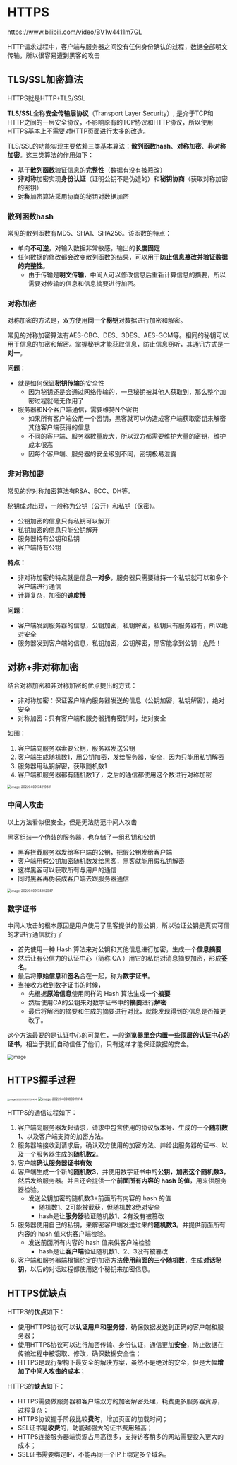 # HTTPS

https://www.bilibili.com/video/BV1w4411m7GL

HTTP请求过程中，客户端与服务器之间没有任何身份确认的过程，数据全部明文传输，所以很容易遭到黑客的攻击

## TLS/SSL加密算法

HTTPS就是HTTP+TLS/SSL

**TLS/SSL**全称**安全传输层协议**（Transport Layer Security）, 是介于TCP和HTTP之间的一层安全协议，不影响原有的TCP协议和HTTP协议，所以使用HTTPS基本上不需要对HTTP页面进行太多的改造。

TLS/SSL的功能实现主要依赖三类基本算法：**散列函数hash**、**对称加密**、**非对称加密**。这三类算法的作用如下：

- 基于**散列函数**验证信息的**完整性**（数据有没有被篡改）
- **非对称**加密实现**身份认证**（证明公钥不是伪造的）和**秘钥协商**（获取对称加密的密钥）
- **对称**加密算法采用协商的秘钥对数据加密

### 散列函数hash

常见的散列函数有MD5、SHA1、SHA256。该函数的特点：

- 单向**不可逆**，对输入数据非常敏感，输出的**长度固定**
- 任何数据的修改都会改变散列函数的结果，可以用于**防止信息篡改并验证数据的完整性**。
  - 由于传输是**明文传输**，中间人可以修改信息后重新计算信息的摘要，所以需要对传输的信息和信息摘要进行加密。

### 对称加密

对称加密的方法是，双方使用**同一个秘钥**对数据进行加密和解密。

常见的对称加密算法有AES-CBC、DES、3DES、AES-GCM等。相同的秘钥可以用于信息的加密和解密。掌握秘钥才能获取信息，防止信息窃听，其通讯方式是**一对一**。

**问题**：

- 就是如何保证**秘钥传输**的安全性
  - 因为秘钥还是会通过网络传输的，一旦秘钥被其他人获取到，那么整个加密过程就毫无作用了
- 服务器和N个客户端通信，需要维持N个密钥
  - 如果所有客户端公用一个密钥，黑客就可以伪造成客户端获取密钥来解密其他客户端获得的信息
  - 不同的客户端、服务器数量庞大，所以双方都需要维护大量的密钥，维护成本很高
  - 因每个客户端、服务器的安全级别不同，密钥极易泄露

### 非对称加密

常见的非对称加密算法有RSA、ECC、DH等。

秘钥成对出现，一般称为公钥（公开）和私钥（保密）。

- 公钥加密的信息只有私钥可以解开
- 私钥加密的信息只能公钥解开
- 服务器持有公钥和私钥
- 客户端持有公钥

**特点：**

- 非对称加密的特点就是信息**一对多**，服务器只需要维持一个私钥就可以和多个客户端进行通信
- 计算复杂，加密的**速度慢**

**问题**：

- 客户端发到服务器的信息，公钥加密，私钥解密，私钥只有服务器有，所以绝对安全
- 服务器发到客户端的信息，私钥加密，公钥解密，黑客能拿到公钥！危险！

## 对称+非对称加密

结合对称加密和非对称加密的优点提出的方式：

- 非对称加密：保证客户端向服务器发送的信息（公钥加密，私钥解密），绝对安全
- 对称加密：只有客户端和服务器拥有密钥时，绝对安全

如图：

1. 客户端向服务器索要公钥，服务器发送公钥
2. 客户端生成随机数1，用公钥加密，发给服务器，安全，因为只能用私钥解密
3. 服务器用私钥解密，获取随机数1
4. 客户端和服务器都有随机数1了，之后的通信都使用这个数进行对称加密

<img src="https://luryblog.oss-cn-beijing.aliyuncs.com/noteImg/HTTPS/image-20220409174219331-16494973405802.png" alt="image-20220409174219331" style="zoom:50%;" />

### 中间人攻击

以上方法看似很安全，但是无法防范中间人攻击

黑客组装一个伪装的服务器，也存储了一组私钥和公钥

- 黑客拦截服务器发给客户端的公钥，把假公钥发给客户端
- 客户端用假公钥加密随机数发给黑客，黑客就能用假私钥解密
- 这样黑客可以获取所有与用户的通信
- 同时黑客再伪装成客户端去跟服务器通信

<img src="https://luryblog.oss-cn-beijing.aliyuncs.com/noteImg/HTTPS/image-20220409174302047-16494973854263.png" alt="image-20220409174302047" style="zoom:50%;" />

### 数字证书

中间人攻击的根本原因是用户使用了黑客提供的假公钥，所以验证公钥是真实可信的才进行通信就行了

- 首先使用一种 Hash 算法来对公钥和其他信息进行加密，生成一个**信息摘要**
- 然后让有公信力的认证中心（简称 CA ）用它的私钥对消息摘要加密，形成**签名**。
- 最后将**原始信息**和**签名**合在一起，称为**数字证书**。
- 当接收方收到数字证书的时候，
  - 先根据**原始信息**使用同样的 Hash 算法生成一个**摘要**
  - 然后使用CA的公钥来对数字证书中的**摘要**进行**解密**
  - 最后将解密的摘要和生成的摘要进行对比，就能发现得到的信息是否被更改了。

这个方法最要的是认证中心的可靠性，一般**浏览器里会内置一些顶层的认证中心的证书**，相当于我们自动信任了他们，只有这样才能保证数据的安全。

<img src="https://luryblog.oss-cn-beijing.aliyuncs.com/noteImg/HTTPS/1603965685765-ffc9a525-ccad-43f0-bb25-8e17281d68fe.png" alt="image" style="zoom:75%;" />

## HTTPS握手过程

<img src="https://luryblog.oss-cn-beijing.aliyuncs.com/noteImg/HTTPS/image-20220409161130494-16494918954901.png" alt="image-20220409161130494" style="zoom:33%;" />

<img src="https://luryblog.oss-cn-beijing.aliyuncs.com/noteImg/HTTPS/image-20220409180911914.png" alt="image-20220409180911914" style="zoom:50%;" />

HTTPS的通信过程如下：

1. 客户端向服务器发起请求，请求中包含使用的协议版本号、生成的一个**随机数1**、以及客户端支持的加密方法。
2. 服务器端接收到请求后，确认双方使用的加密方法、并给出服务器的证书、以及一个服务器生成的**随机数2**。
3. 客户端**确认服务器证书有效**
4. 客户端生成一个新的**随机数3**，并使用数字证书中的**公钥，加密这个随机数3**，然后发给服务器。并且还会提供一个**前面所有内容的 hash 的值**，用来供服务器检验。
   - 发送公钥加密的随机数3+前面所有内容的 hash 的值
     - 随机数1、2可能被截获，但随机数3绝对安全
     - hash是让**服务器**验证随机数1、2有没有被篡改
5. 服务器使用自己的私钥，来解密客户端发送过来的**随机数3**。并提供前面所有内容的 hash 值来供客户端检验。
   - 发送前面所有内容的 hash 值来供客户端检验
     - hash是让**客户端**验证随机数1、2、3没有被篡改
6. 客户端和服务器端根据约定的加密方法**使用前面的三个随机数**，生成**对话秘钥**，以后的对话过程都使用这个秘钥来加密信息。

## HTTPS优缺点

HTTPS的**优点**如下：

- 使用HTTPS协议可以**认证用户和服务器**，确保数据发送到正确的客户端和服务器；
- 使用HTTPS协议可以进行加密传输、身份认证，通信更加**安全**，防止数据在传输过程中被窃取、修改，确保数据安全性；
- HTTPS是现行架构下最安全的解决方案，虽然不是绝对的安全，但是大幅**增加了中间人攻击的成本**；

HTTPS的**缺点**如下：

- HTTPS需要做服务器和客户端双方的加密解密处理，耗费更多服务器资源，过程复杂；
- HTTPS协议握手阶段比较**费时**，增加页面的加载时间；
- SSL证书是**收费**的，功能越强大的证书费用越高；
- HTTPS连接服务器端资源占用高很多，支持访客稍多的网站需要投入更大的成本；
- SSL证书需要绑定IP，不能再同一个IP上绑定多个域名。